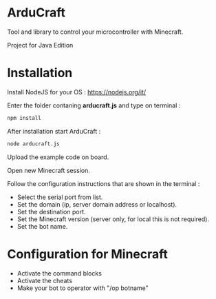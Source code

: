 # ArduCraft

Tool and library to control your microcontroller with Minecraft.

Project for Java Edition

# Installation

Install NodeJS for your OS : https://nodejs.org/it/

Enter the folder contaning **arducraft.js** and type on terminal : 

```bash
npm install
```
After installation start ArduCraft : 

```bash
node arducraft.js
```

Upload the example code on board.

Open new Minecraft session.

Follow  the configuration instructions that are shown in the terminal :

* Select the serial port from list.
* Set the domain (ip, server domain address or localhost).
* Set the destination port.
* Set the Minecraft version (server only, for local this is not required).
* Set the bot name.

# Configuration for Minecraft 

* Activate the command blocks
* Activate the cheats
* Make your bot to operator with "/op botname"

